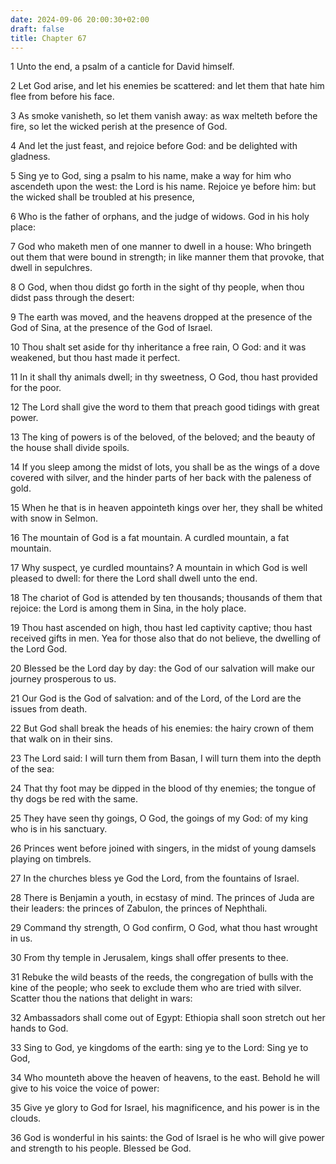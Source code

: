 ```yaml
---
date: 2024-09-06 20:00:30+02:00
draft: false
title: Chapter 67
---
```




1 Unto the end, a psalm of a canticle for David himself.

2 Let God arise, and let his enemies be scattered: and let them that hate him flee from before his face.

3 As smoke vanisheth, so let them vanish away: as wax melteth before the fire, so let the wicked perish at the presence of God.

4 And let the just feast, and rejoice before God: and be delighted with gladness.

5 Sing ye to God, sing a psalm to his name, make a way for him who ascendeth upon the west: the Lord is his name. Rejoice ye before him: but the wicked shall be troubled at his presence,

6 Who is the father of orphans, and the judge of widows. God in his holy place:

7 God who maketh men of one manner to dwell in a house: Who bringeth out them that were bound in strength; in like manner them that provoke, that dwell in sepulchres.

8 O God, when thou didst go forth in the sight of thy people, when thou didst pass through the desert:

9 The earth was moved, and the heavens dropped at the presence of the God of Sina, at the presence of the God of Israel.

10 Thou shalt set aside for thy inheritance a free rain, O God: and it was weakened, but thou hast made it perfect.

11 In it shall thy animals dwell; in thy sweetness, O God, thou hast provided for the poor.

12 The Lord shall give the word to them that preach good tidings with great power.

13 The king of powers is of the beloved, of the beloved; and the beauty of the house shall divide spoils.

14 If you sleep among the midst of lots, you shall be as the wings of a dove covered with silver, and the hinder parts of her back with the paleness of gold.

15 When he that is in heaven appointeth kings over her, they shall be whited with snow in Selmon.

16 The mountain of God is a fat mountain. A curdled mountain, a fat mountain.

17 Why suspect, ye curdled mountains? A mountain in which God is well pleased to dwell: for there the Lord shall dwell unto the end.

18 The chariot of God is attended by ten thousands; thousands of them that rejoice: the Lord is among them in Sina, in the holy place.

19 Thou hast ascended on high, thou hast led captivity captive; thou hast received gifts in men. Yea for those also that do not believe, the dwelling of the Lord God.

20 Blessed be the Lord day by day: the God of our salvation will make our journey prosperous to us.

21 Our God is the God of salvation: and of the Lord, of the Lord are the issues from death.

22 But God shall break the heads of his enemies: the hairy crown of them that walk on in their sins.

23 The Lord said: I will turn them from Basan, I will turn them into the depth of the sea:

24 That thy foot may be dipped in the blood of thy enemies; the tongue of thy dogs be red with the same.

25 They have seen thy goings, O God, the goings of my God: of my king who is in his sanctuary.

26 Princes went before joined with singers, in the midst of young damsels playing on timbrels.

27 In the churches bless ye God the Lord, from the fountains of Israel.

28 There is Benjamin a youth, in ecstasy of mind. The princes of Juda are their leaders: the princes of Zabulon, the princes of Nephthali.

29 Command thy strength, O God confirm, O God, what thou hast wrought in us.

30 From thy temple in Jerusalem, kings shall offer presents to thee.

31 Rebuke the wild beasts of the reeds, the congregation of bulls with the kine of the people; who seek to exclude them who are tried with silver. Scatter thou the nations that delight in wars:

32 Ambassadors shall come out of Egypt: Ethiopia shall soon stretch out her hands to God.

33 Sing to God, ye kingdoms of the earth: sing ye to the Lord: Sing ye to God,

34 Who mounteth above the heaven of heavens, to the east. Behold he will give to his voice the voice of power:

35 Give ye glory to God for Israel, his magnificence, and his power is in the clouds.

36 God is wonderful in his saints: the God of Israel is he who will give power and strength to his people. Blessed be God.

